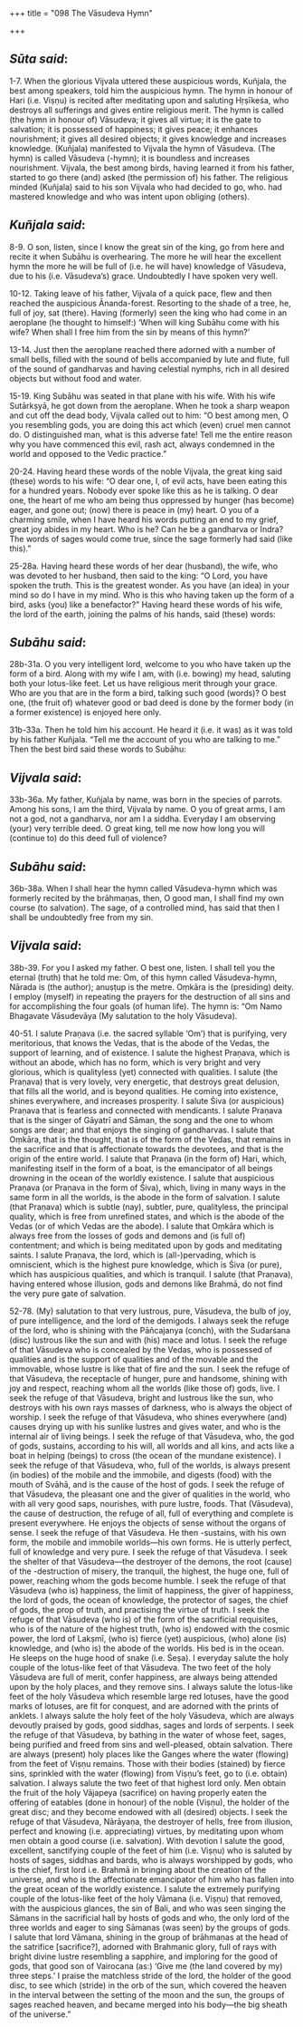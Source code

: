 +++
title = "098  The Vāsudeva Hymn"

+++
 

## *Sūta said*:

1-7. When the glorious Vijvala uttered these auspicious words, Kuñjala, the best among speakers, told him the auspicious hymn. The hymn in honour of Hari (i.e. Viṣṇu) is recited after meditating upon and saluting Hṛṣīkeśa, who destroys all sufferings and gives entire religious merit. The hymn is called (the hymn in honour of) Vāsudeva; it gives all virtue; it is the gate to salvation; it is possessed of happiness; it gives peace; it enhances nourishment; it gives all desired objects; it gives knowledge and increases knowledge. (Kuñjala) manifested to Vijvala the hymn of Vāsudeva. (The hymn) is called Vāsudeva (-hymn); it is boundless and increases nourishment. Vijvala, the best among birds, having learned it from his father, started to go there (and) asked (the permission of) his father. The religious minded (Kuñjala) said to his son Vijvala who had decided to go, who. had mastered knowledge and who was intent upon obliging (others).

## *Kuñjala said*:

8-9. O son, listen, since I know the great sin of the king, go from here and recite it when Subāhu is overhearing. The more he will hear the excellent hymn the more he will be full of (i.e. he will have) knowledge of Vāsudeva, due to his (i.e. Vāsudeva’s) grace. Undoubtedly I have spoken very well.

10-12. Taking leave of his father, Vijvala of a quick pace, flew and then reached the auspicious Ānanda-forest. Resorting to the shade of a tree, he, full of joy, sat (there). Having (formerly) seen the king who had come in an aeroplane (he thought to himself:) ‘When will king Subāhu come with his wife? When shall I free him from the sin by means of this hymn?’

13-14. Just then the aeroplane reached there adorned with a number of small bells, filled with the sound of bells accompanied by lute and flute, full of the sound of gandharvas and having celestial nymphs, rich in all desired objects but without food and water.

15-19. King Subāhu was seated in that plane with his wife. With his wife Sutārkṣyā, he got down from the aeroplane. When he took a sharp weapon and cut off the dead body, Vijvala called out to him: “O best among men, O you resembling gods, you are doing this act which (even) cruel men cannot do. O distinguished man, what is this adverse fate! Tell me the entire reason why you have commenced this evil, rash act, always condemned in the world and opposed to the Vedic practice.”

20-24. Having heard these words of the noble Vijvala, the great king said (these) words to his wife: “O dear one, I, of evil acts, have been eating this for a hundred years. Nobody ever spoke like this as he is talking. O dear one, the heart of me who am being thus oppressed by hunger (has become) eager, and gone out; (now) there is peace in (my) heart. O you of a charming smile, when I have heard his words putting an end to my grief, great joy abides in my heart. Who is he? Can he be a gandharva or Indra? The words of sages would come true, since the sage formerly had said (like this).”

25-28a. Having heard these words of her dear (husband), the wife, who was devoted to her husband, then said to the king: “O Lord, you have spoken the truth. This is the greatest wonder. As you have (an idea) in your mind so do I have in my mind. Who is this who having taken up the form of a bird, asks (you) like a benefactor?” Having heard these words of his wife, the lord of the earth, joining the palms of his hands, said (these) words:

## *Subāhu said*:

28b-31a. O you very intelligent lord, welcome to you who have taken up the form of a bird. Along with my wife I am, with (i.e. bowing) my head, saluting both your lotus-like feet. Let us have religious merit through your grace. Who are you that are in the form a bird, talking such good (words)? O best one, (the fruit of) whatever good or bad deed is done by the former body (in a former existence) is enjoyed here only.

31b-33a. Then he told him his account. He heard it (i.e. it was) as it was told by his father Kuñjala. “Tell me the account of you who are talking to me.” Then the best bird said these words to Subāhu:

## *Vijvala said*:

33b-36a. My father, Kuñjala by name, was born in the species of parrots. Among his sons, I am the third, Vijvala by name. O you of great arms, I am not a god, not a gandharva, nor am I a siddha. Everyday I am observing (your) very terrible deed. O great king, tell me now how long you will (continue to) do this deed full of violence?

## *Subāhu said*:

36b-38a. When I shall hear the hymn called Vāsudeva-hymn which was formerly recited by the brāhmaṇas, then, O good man, I shall find my own course (to salvation). The sage, of a controlled mind, has said that then I shall be undoubtedly free from my sin.

## *Vijvala said*:

38b-39. For you I asked my father. O best one, listen. I shall tell you the eternal (truth) that he told me: Om, of this hymn called Vāsudeva-hymn, Nārada is (the author); anuṣṭup is the metre. Oṃkāra is the (presiding) deity. I employ (myself) in repeating the prayers for the destruction of all sins and for accomplishing the four goals (of human life). The hymn is: “Om Namo Bhagavate Vāsudevāya (My salutation to the holy Vāsudeva).

40-51. I salute Praṇava (i.e. the sacred syllable ‘Om’) that is purifying, very meritorious, that knows the Vedas, that is the abode of the Vedas, the support of learning, and of existence. I salute the highest Praṇava, which is without an abode, which has no form, which is very bright and very glorious, which is qualityless (yet) connected with qualities. I salute (the Praṇava) that is very lovely, very energetic, that destroys great delusion, that fills all the world, and is beyond qualities. He coming into existence, shines everywhere, and increases prosperity. I salute Śiva (or auspicious) Praṇava that is fearless and connected with mendicants. I salute Praṇava that is the singer of Gāyatrī and Sāman, the song and the one to whom songs are dear; and that enjoys the singing of gandharvas. I salute that Oṃkāra, that is the thought, that is of the form of the Vedas, that remains in the sacrifice and that is affectionate towards the devotees, and that is the origin of the entire world. I salute that Praṇava (in the form of) Hari, which, manifesting itself in the form of a boat, is the emancipator of all beings drowning in the ocean of the worldly existence. I salute that auspicious Praṇava (or Praṇava in the form of Śiva), which, living in many ways in the same form in all the worlds, is the abode in the form of salvation. I salute (that Praṇava) which is subtle (nay), subtler, pure, qualityless, the principal quality, which is free from unrefined states, and which is the abode of the Vedas (or of which Vedas are the abode). I salute that Oṃkāra which is always free from the losses of gods and demons and (is full of) contentment; and which is being meditated upon by gods and meditating saints. I salute Praṇava, the lord, which is (all-)pervading, which is omniscient, which is the highest pure knowledge, which is Śiva (or pure), which has auspicious qualities, and which is tranquil. I salute (that Praṇava), having entered whose illusion, gods and demons like Brahmā, do not find the very pure gate of salvation.

52-78. (My) salutation to that very lustrous, pure, Vāsudeva, the bulb of joy, of pure intelligence, and the lord of the demigods. I always seek the refuge of the lord, who is shining with the Pāñcajanya (conch), with the Sudarśana (disc) lustrous like the sun and with (his) mace and lotus. I seek the refuge of that Vāsudeva who is concealed by the Vedas, who is possessed of qualities and is the support of qualities and of the movable and the immovable, whose lustre is like that of fire and the sun. I seek the refuge of that Vāsudeva, the receptacle of hunger, pure and handsome, shining with joy and respect, reaching whom all the worlds (like those of) gods, live. I seek the refuge of that Vāsudeva, bright and lustrous like the sun, who destroys with his own rays masses of darkness, who is always the object of worship. I seek the refuge of that Vāsudeva, who shines everywhere (and) causes drying up with his sunlike lustres and gives water, and who is the internal air of living beings. I seek the refuge of that Vāsudeva, who, the god of gods, sustains, according to his will, all worlds and all kins, and acts like a boat in helping (beings) to cross (the ocean of the mundane existence). I seek the refuge of that Vāsudeva, who, full of the worlds, is always present (in bodies) of the mobile and the immobile, and digests (food) with the mouth of Svāhā, and is the cause of the host of gods. I seek the refuge of that Vāsudeva, the pleasant one and the giver of qualities in the world, who with all very good saps, nourishes, with pure lustre, foods. That (Vāsudeva), the cause of destruction, the refuge of all, full of everything and complete is present everywhere. He enjoys the objects of sense without the organs of sense. I seek the refuge of that Vāsudeva. He then -sustains, with his own form, the mobile and immobile worlds—his own forms. He is utterly perfect, full of knowledge and very pure. I seek the refuge of that Vāsudeva. I seek the shelter of that Vāsudeva—the destroyer of the demons, the root (cause) of the
-destruction of misery, the tranquil, the highest, the huge one, full of power, reaching whom the gods become humble. I seek the refuge of that Vāsudeva (who is) happiness, the limit of happiness, the giver of happiness, the lord of gods, the ocean of knowledge, the protector of sages, the chief of gods, the prop of truth, and practising the virtue of truth. I seek the refuge of that Vāsudeva (who is) of the form of the sacrificial requisites, who is of the nature of the highest truth, (who is) endowed with the cosmic power, the lord of Lakṣmī, (who is) fierce (yet) auspicious, (who) alone (is) knowledge, and (who is) the abode of the worlds. His bed is in the ocean. He sleeps on the huge hood of snake (i.e. Śeṣa). I everyday salute the holy couple of the lotus-like feet of that Vāsudeva. The two feet of the holy Vāsudeva are full of merit, confer happiness, are always being attended upon by the holy places, and they remove sins. I always salute the lotus-like feet of the holy Vāsudeva which resemble large red lotuses, have the good marks of lotuses, are fit for conquest, and are adorned with the prints of anklets. I always salute the holy feet of the holy Vāsudeva, which are always devoutly praised by gods, good siddhas, sages and lords of serpents. I seek the refuge of that Vāsudeva, by bathing in the water of whose feet, sages, being purified and freed from sins and well-pleased, obtain salvation. There are always (present) holy places like the Ganges where the water (flowing) from the feet of Viṣṇu remains. Those with their bodies (stained) by fierce sins, sprinkled with the water (flowing) from Viṣṇu’s feet, go to (i.e. obtain) salvation. I always salute the two feet of that highest lord only. Men obtain the fruit of the holy Vājapeya (sacrifice) on having properly eaten the offering of eatables (done in honour) of the noble (Viṣṇu), the holder of the great disc; and they become endowed with all (desired) objects. I seek the refuge of that Vāsudeva, Nārāyaṇa, the destroyer of hells, free from illusion, perfect and knowing (i.e. appreciating) virtues, by meditating upon whom men obtain a good course (i.e. salvation). With devotion I salute the good, excellent, sanctifying couple of the feet of him (i.e. Viṣṇu) who is saluted by hosts of sages, siddhas and bards, who is always worshipped by gods, who is the chief, first lord i.e. Brahmā in bringing about the creation of the universe, and who is the affectionate emancipator of him who has fallen into the great ocean of the worldly existence. I salute the extremely purifying couple of the lotus-like feet of the holy Vāmana (i.e. Viṣṇu) that removed, with the auspicious glances, the sin of Bali, and who was seen singing the Sāmans in the sacrificial hall by hosts of gods and who, the only lord of the three worlds and eager to sing Sāmanas (was seen) by the groups of gods. I salute that lord Vāmana, shining in the group of brāhmaṇas at the head of the satrifice [sacrifice?], adorned with Brahmanic glory, full of rays with bright divine lustre resembling a sapphire, and imploring for the good of gods, that good son of Vairocana (as:) ‘Give me (the land covered by my) three steps.’ I praise the matchless stride of the lord, the holder of the good disc, to see which (stride) in the orb of the sun, which covered the heaven in the interval between the setting of the moon and the sun, the groups of sages reached heaven, and became merged into his body—the big sheath of the universe.”


